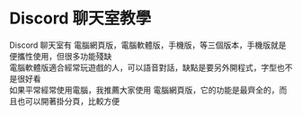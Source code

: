 # Discord 聊天室教學

Discord 聊天室有 電腦網頁版，電腦軟體版，手機版，等三個版本，手機版就是便攜性使用，但很多功能殘缺<br>
電腦軟體版適合經常玩遊戲的人，可以語音對話，缺點是要另外開程式，字型也不是很好看<br>
如果平常經常使用電腦，我推薦大家使用 電腦網頁版，它的功能是最齊全的，而且也可以開著掛分頁，比較方便<br>


